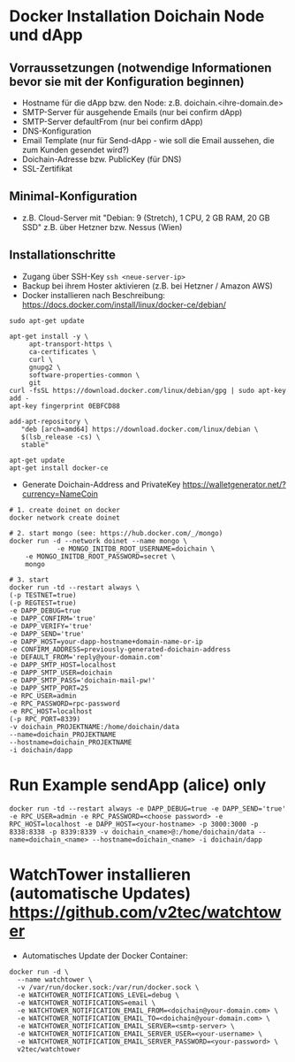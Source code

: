 # Docker Installation Doichain Node und dApp
## Vorraussetzungen (notwendige Informationen bevor sie mit der Konfiguration beginnen) 
- Hostname für die dApp bzw. den Node: z.B. doichain.<ihre-domain.de>
- SMTP-Server für ausgehende Emails (nur bei confirm dApp) 
- SMTP-Server defaultFrom (nur bei confirm dApp) 
- DNS-Konfiguration
- Email Template (nur für Send-dApp - wie soll die Email aussehen, die zum Kunden gesendet wird?) 
- Doichain-Adresse bzw. PublicKey (für DNS)
- SSL-Zertifikat 
## Minimal-Konfiguration
- z.B. Cloud-Server mit "Debian: 9 (Stretch), 1 CPU, 2 GB RAM, 20 GB SSD" z.B. über Hetzner bzw. Nessus (Wien)

## Installationschritte
- Zugang über SSH-Key ``ssh <neue-server-ip>``
- Backup bei ihrem Hoster aktivieren (z.B. bei Hetzner / Amazon AWS) 
- Docker installieren nach Beschreibung: https://docs.docker.com/install/linux/docker-ce/debian/
```
sudo apt-get update

apt-get install -y \
     apt-transport-https \
     ca-certificates \
     curl \
     gnupg2 \
     software-properties-common \
     git
curl -fsSL https://download.docker.com/linux/debian/gpg | sudo apt-key add -
apt-key fingerprint 0EBFCD88

add-apt-repository \
   "deb [arch=amd64] https://download.docker.com/linux/debian \
   $(lsb_release -cs) \
   stable"
   
apt-get update
apt-get install docker-ce
```
- Generate Doichain-Address and PrivateKey https://walletgenerator.net/?currency=NameCoin
```
# 1. create doinet on docker
docker network create doinet

# 2. start mongo (see: https://hub.docker.com/_/mongo) 
docker run -d --network doinet --name mongo \
            -e MONGO_INITDB_ROOT_USERNAME=doichain \
    -e MONGO_INITDB_ROOT_PASSWORD=secret \
    mongo

# 3. start 
docker run -td --restart always \
(-p TESTNET=true)
(-p REGTEST=true)
-e DAPP_DEBUG=true 
-e DAPP_CONFIRM='true' 
-e DAPP_VERIFY='true' 
-e DAPP_SEND='true'
-e DAPP_HOST=your-dapp-hostname+domain-name-or-ip
-e CONFIRM_ADDRESS=previously-generated-doichain-address 
-e DEFAULT_FROM='reply@your-domain.com' 
-e DAPP_SMTP_HOST=localhost 
-e DAPP_SMTP_USER=doichain 
-e DAPP_SMTP_PASS='doichain-mail-pw!' 
-e DAPP_SMTP_PORT=25 
-e RPC_USER=admin 
-e RPC_PASSWORD=rpc-password 
-e RPC_HOST=localhost
(-p RPC_PORT=8339)
-v doichain_PROJEKTNAME:/home/doichain/data 
--name=doichain_PROJEKTNAME 
--hostname=doichain_PROJEKTNAME 
-i doichain/dapp
```
# Run Example sendApp (alice) only
```
docker run -td --restart always -e DAPP_DEBUG=true -e DAPP_SEND='true' -e RPC_USER=admin -e RPC_PASSWORD=<choose password> -e RPC_HOST=localhost -e DAPP_HOST=<your-hostname> -p 3000:3000 -p 8338:8338 -p 8339:8339 -v doichain_<name>@:/home/doichain/data --name=doichain_<name> --hostname=doichain_<name> -i doichain/dapp
```
# WatchTower installieren (automatische Updates)  https://github.com/v2tec/watchtower
- Automatisches Update der Docker Container: 
```
docker run -d \
  --name watchtower \
  -v /var/run/docker.sock:/var/run/docker.sock \
  -e WATCHTOWER_NOTIFICATIONS_LEVEL=debug \
  -e WATCHTOWER_NOTIFICATIONS=email \
  -e WATCHTOWER_NOTIFICATION_EMAIL_FROM=<doichain@your-domain.com> \
  -e WATCHTOWER_NOTIFICATION_EMAIL_TO=<doichain@your-domain.com> \
  -e WATCHTOWER_NOTIFICATION_EMAIL_SERVER=<smtp-server> \
  -e WATCHTOWER_NOTIFICATION_EMAIL_SERVER_USER=<your-username> \
  -e WATCHTOWER_NOTIFICATION_EMAIL_SERVER_PASSWORD=<your-password> \
  v2tec/watchtower
```